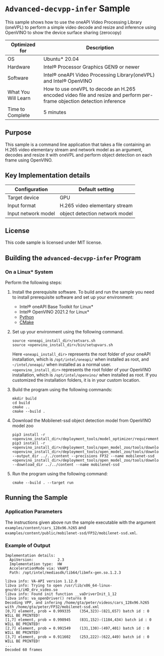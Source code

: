 # `Advanced-decvpp-infer` Sample

This sample shows how to use the oneAPI Video Processing Library (oneVPL) to
perform a simple video decode and resize and inference using OpenVINO to show the device surface sharing (zerocopy)

| Optimized for    | Description
|----------------- | ----------------------------------------
| OS               | Ubuntu* 20.04
| Hardware         | Intel® Processor Graphics GEN9 or newer
| Software         | Intel® oneAPI Video Processing Library(oneVPL) and Intel® OpenVINO
| What You Will Learn | How to use oneVPL to decode an H.265 encoded video file and resize and perform per-frame objection detection inference
| Time to Complete | 5 minutes


## Purpose

This sample is a command line application that takes a file containing an H.265
video elementary stream and network model as an argument, decodes and resize it with oneVPL and perform 
object detection on each frame using OpenVINO.


## Key Implementation details

| Configuration       | Default setting
| ------------------  | ----------------------------------
| Target device       | GPU
| Input format        | H.265 video elementary stream
| Input network model | object detection network model

## License

This code sample is licensed under MIT license.


## Building the `advanced-decvpp-infer` Program

### On a Linux* System

Perform the following steps:

1. Install the prerequisite software. To build and run the sample you need to
   install prerequisite software and set up your environment:

   - Intel® oneAPI Base Toolkit for Linux*
   - Intel® OpenVINO 2021.2 for Linux*
   - [Python](http://python.org)
   - [CMake](https://cmake.org)

2. Set up your environment using the following command.
   ```
   source <oneapi_install_dir>/setvars.sh
   source <openvino_install_dir>/bin/setupvars.sh
   ```
   Here `<oneapi_install_dir>` represents the root folder of your oneAPI
   installation, which is `/opt/intel/oneapi/` when installed as root, and
   `~/intel/oneapi/` when installed as a normal user.  `<openvino_install_dir>` 
   represents the root folder of your OpenVINO installation, which is 
   `/opt/intel/openvino/` when installed as root.  If you customized the
   installation folders, it is in your custom location.

3. Build the program using the following commands:
   ```
   mkdir build
   cd build
   cmake ..
   cmake --build .
   ```

4. Download the Mobilenet-ssd object detection model from OpenVINO model zoo
   ```
   pip3 install -r <openvino_install_dir>/deployment_tools/model_optimizer/requirements.txt
   pip3 install -r <openvino_install_dir>/deployment_tools/open_model_zoo/tools/downloader/requirements.in
   <openvino_install_dir>/deployment_tools/open_model_zoo/tools/downloader/downloader.py --output_dir ../../content --precisions FP32 --name mobilenet-ssd
   <openvino_install_dir>/deployment_tools/open_model_zoo/tools/downloader/converter.py --download_dir ../../content --name mobilenet-ssd
   ```

5. Run the program using the following command:
   ```
   cmake --build . --target run
   ```




## Running the Sample

### Application Parameters

The instructions given above run the sample executable with the argument
`examples/content/cars_128x96.h265` and `examples/content/public/mobilenet-ssd/FP32/mobilenet-ssd.xml`.


### Example of Output

```
Implementation details:
  ApiVersion:           2.3
  Implementation type:  HW
  AccelerationMode via: VAAPI
  Path: /opt/intel/mediasdk/lib64/libmfx-gen.so.1.2.3

libva info: VA-API version 1.12.0
libva info: Trying to open /usr/lib/x86_64-linux-gnu/dri/iHD_drv_video.so
libva info: Found init function __vaDriverInit_1_12
libva info: va_openDriver() returns 0
Decoding VPP, and infering /home/gta/peter/videos/cars_128x96.h265 with /home/gta/peter/FP32/mobilenet-ssd.xml
[0,7] element, prob = 0.999335    (354,323)-(821,657) batch id : 0 WILL BE PRINTED!
[1,7] element, prob = 0.998945    (831,152)-(1184,434) batch id : 0 WILL BE PRINTED!
[2,7] element, prob = 0.991549    (131,130)-(497,401) batch id : 0 WILL BE PRINTED!
[3,7] element, prob = 0.911602    (253,222)-(622,449) batch id : 0 WILL BE PRINTED!
...
Decoded 60 frames
```
